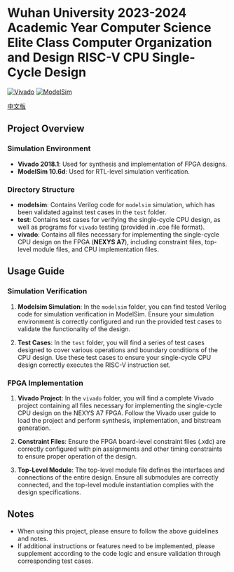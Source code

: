  # Wuhan University 2023-2024 Academic Year Computer Science Elite Class Computer Organization and Design RISC-V CPU Single-Cycle Design

[![Vivado](https://img.shields.io/badge/Vivado-2018.1-blue.svg)](https://www.xilinx.com/products/design-tools/vivado.html) [![ModelSim](https://img.shields.io/badge/ModelSim-10.6d-green.svg)](https://www.mentor.com/company/high-level_synthesis/modelsim)

[中文版](readme.md)

## Project Overview

### Simulation Environment

- **Vivado 2018.1**: Used for synthesis and implementation of FPGA designs.
- **ModelSim 10.6d**: Used for RTL-level simulation verification.

### Directory Structure

- **modelsim**: Contains Verilog code for `modelsim` simulation, which has been validated against test cases in the `test` folder.
- **test**: Contains test cases for verifying the single-cycle CPU design, as well as programs for `vivado` testing (provided in .coe file format).
- **vivado**: Contains all files necessary for implementing the single-cycle CPU design on the FPGA (**NEXYS A7**), including constraint files, top-level module files, and CPU implementation files.

## Usage Guide

### Simulation Verification

1. **Modelsim Simulation**: In the `modelsim` folder, you can find tested Verilog code for simulation verification in ModelSim. Ensure your simulation environment is correctly configured and run the provided test cases to validate the functionality of the design.

2. **Test Cases**: In the `test` folder, you will find a series of test cases designed to cover various operations and boundary conditions of the CPU design. Use these test cases to ensure your single-cycle CPU design correctly executes the RISC-V instruction set.

### FPGA Implementation

1. **Vivado Project**: In the `vivado` folder, you will find a complete Vivado project containing all files necessary for implementing the single-cycle CPU design on the NEXYS A7 FPGA. Follow the Vivado user guide to load the project and perform synthesis, implementation, and bitstream generation.

2. **Constraint Files**: Ensure the FPGA board-level constraint files (.xdc) are correctly configured with pin assignments and other timing constraints to ensure proper operation of the design.

3. **Top-Level Module**: The top-level module file defines the interfaces and connections of the entire design. Ensure all submodules are correctly connected, and the top-level module instantiation complies with the design specifications.

## Notes

- When using this project, please ensure to follow the above guidelines and notes.
- If additional instructions or features need to be implemented, please supplement according to the code logic and ensure validation through corresponding test cases.
